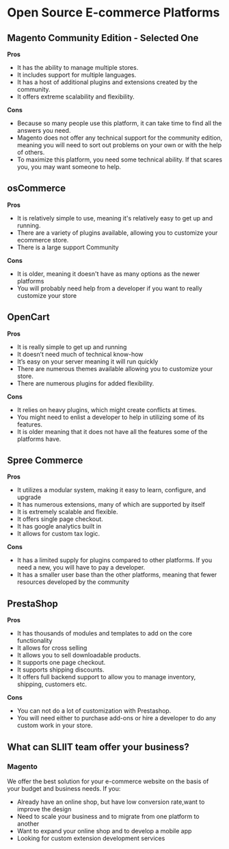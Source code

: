 # Open Source E-commerce Platforms

## Magento Community Edition - Selected One

**Pros**
- It has the ability to manage multiple stores.
- It includes support for multiple languages.
- It has a host of additional plugins and extensions created by the community.
- It offers extreme scalability and flexibility.

**Cons**
- Because so many people use this platform, it can take time to find all the answers you need.
- Magento does not offer any technical support for the community edition, meaning you will need to sort out problems on your own or with the help of others.
- To maximize this platform, you need some technical ability. If that scares you, you may want someone to help.

## osCommerce

**Pros**
- It is relatively simple to use, meaning it's relatively easy to get up and running.
- There are a variety of plugins available, allowing you to customize your ecommerce store.
- There is a large support Community

**Cons**
- It is older, meaning it doesn't have as many options as the newer platforms
- You will probably need help from a developer if you want to really customize your store

## OpenCart

**Pros**
- It is really simple to get up and running
- It doesn’t need much of technical know-how
- It’s easy on your server meaning it will run quickly 
- There are numerous themes available allowing you to customize your store.
- There are numerous plugins for added flexibility.

**Cons**
- It relies on heavy plugins, which might create conflicts at times.
- You might need to enlist a developer to help in utilizing some of its features.
- It is older meaning that it does not have all the features some of the platforms have.

## Spree Commerce

**Pros**
- It utilizes a modular system, making it easy to learn, configure, and upgrade
- It has numerous extensions, many of which are supported by itself
- It is extremely scalable and flexible.
- It offers single page checkout.
- It has google analytics built in 
- It allows for custom tax logic.

**Cons**
- It has a limited supply for plugins compared to other platforms. If you need a new, you will have to pay a developer.
- It has a smaller user base than the other platforms, meaning that fewer resources developed by the community

## PrestaShop

**Pros**
- It has thousands of modules and templates to add on the core functionality
- It allows for cross selling
- It allows you to sell downloadable products.
- It supports one page checkout.
- It supports shipping discounts.
- It offers full backend support to allow you to manage inventory, shipping, customers etc.

**Cons**
- You can not do a lot of customization with Prestashop.
- You will need either to purchase add-ons or hire a developer to do any custom work in your store.

## What can SLIIT team offer your business?

### Magento

We offer the best solution for your e-commerce website on the basis of your budget and
business needs. If you:

- Already have an online shop, but have low conversion rate,want to improve the design
- Need to scale your business and to migrate from one platform to another
- Want to expand your online shop and to develop a mobile app
- Looking for custom extension development services
